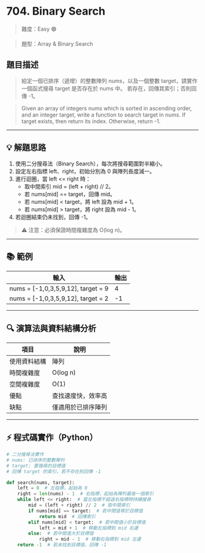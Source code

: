 # 704. Binary Search

> 難度：Easy 🟢

> 題型：Array & Binary Search

## 題目描述
> 給定一個已排序（遞增）的整數陣列 nums，以及一個整數 target，請實作一個函式搜尋 target 是否存在於 nums 中。
> 若存在，回傳其索引；否則回傳 -1。

> Given an array of integers nums which is sorted in ascending order, and an integer target, write a function to search target in nums. If target exists, then return its index. Otherwise, return -1.

---

## 💡 解題思路
1. 使用二分搜尋法（Binary Search），每次將搜尋範圍對半縮小。
2. 設定左右指標 left、right，初始分別為 0 與陣列長度減一。
3. 進行迴圈，當 left <= right 時：
   - 取中間索引 mid = (left + right) // 2。
   - 若 nums[mid] == target，回傳 mid。
   - 若 nums[mid] < target，將 left 設為 mid + 1。
   - 若 nums[mid] > target，將 right 設為 mid - 1。
4. 若迴圈結束仍未找到，回傳 -1。

> ⚠️ 注意：必須保證時間複雜度為 O(log n)。

---

## 📚 範例

| 輸入                | 輸出 |
|---------------------|------|
| nums = [-1,0,3,5,9,12], target = 9  | 4    |
| nums = [-1,0,3,5,9,12], target = 2  | -1   |

---

## 🔍 演算法與資料結構分析

| 項目         | 說明                |
|--------------|---------------------|
| 使用資料結構 | 陣列                |
| 時間複雜度   | O(log n)            |
| 空間複雜度   | O(1)                |
| 優點         | 查找速度快，效率高  |
| 缺點         | 僅適用於已排序陣列  |

---

## ⚡ 程式碼實作（Python）

```python
# 二分搜尋法實作
# nums: 已排序的整數陣列
# target: 要搜尋的目標值
# 回傳 target 的索引，若不存在則回傳 -1

def search(nums, target):
    left = 0  # 左指標，起始為 0
    right = len(nums) - 1  # 右指標，起始為陣列最後一個索引
    while left <= right:  # 當左指標不超過右指標時持續搜尋
        mid = (left + right) // 2  # 取中間索引
        if nums[mid] == target:  # 若中間值等於目標值
            return mid  # 回傳索引
        elif nums[mid] < target:  # 若中間值小於目標值
            left = mid + 1  # 移動左指標到 mid 右邊
        else:  # 若中間值大於目標值
            right = mid - 1  # 移動右指標到 mid 左邊
    return -1  # 若未找到目標值，回傳 -1
```
